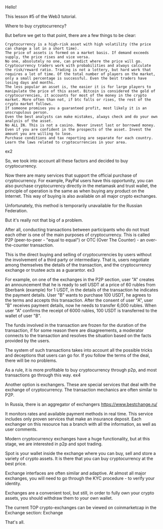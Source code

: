 Hello!

This lesson #5 of the Web3 tutorial.

Where to buy cryptocurrency?

But before we get to that point, there are a few things to be clear:

    Cryptocurrency is a high-risk asset with high volatility (the price can change a lot in a short time).
    The price of assets is formed on a market basis. If demand exceeds supply, the price rises and vice versa.
    No one, absolutely no one, can predict where the price will go. Cryptocurrency traders work with probabilities and always calculate the risk/reward ratio. Trading is not a lottery, but hard work that requires a lot of time. Of the total number of players on the market, only a small percentage is successful. Even the best traders have losing days and months.
    The less popular an asset is, the easier it is for large players to manipulate the price of this asset. Bitcoin is considered the gold of cryptocurrencies, it accounts for most of the money in the crypto market. More often than not, if btc falls or rises, the rest of the crypto market follows.
    If someone promises you a guaranteed profit, most likely it is an unscrupulous person.
    Even the best analysts can make mistakes, always check and do your own analysis of the asset.
    No ALL IN. This is not a casino. Never invest last or borrowed money. Even if you are confident in the prospects of the asset. Invest the amount you are willing to lose.
    Purchase conditions and tax reporting are separate for each country. Learn the laws related to cryptocurrencies in your area.

ex2

So, we took into account all these factors and decided to buy cryptocurrency.

Now there are many services that support the official purchase of cryptocurrency. For example, PayPal users have this opportunity, you can also purchase cryptocurrency directly in the metamask and trust wallet, the principle of operation is the same as when buying any product on the Internet. This way of buying is also available on all major crypto exchanges.

Unfortunately, this method is temporarily unavailable for the Russian Federation.

But it's really not that big of a problem.

After all, conducting transactions between participants who do not trust each other is one of the main purposes of cryptocurrency. This is called P2P (peer-to-peer - "equal to equal") or OTC (Over The Counter) - an over-the-counter transaction.

This is the direct buying and selling of cryptocurrencies by users without the involvement of a third party or intermediary. That is, users negotiate among themselves the details of the transaction, and the cryptocurrency exchange or trustee acts as a guarantor.
ex3

For example, on one of the exchanges in the P2P section, user "A" creates an announcement that he is ready to sell USDT at a price of 60 rubles from Sberbank (example) for 1 USDT, in the details of the transaction he indicates the payment details. User "B" wants to purchase 100 USDT, he agrees to the terms and accepts this transaction. After the consent of user "A", user "B" receives payment details, now he needs to transfer 6,000 rubles. When user "A" confirms the receipt of 6000 rubles, 100 USDT is transferred to the wallet of user "B".

The funds involved in the transaction are frozen for the duration of the transaction, if for some reason there are disagreements, a moderator connects to the transaction and resolves the situation based on the facts provided by the users.

The system of such transactions takes into account all the possible tricks and deceptions that users can go for. If you follow the terms of the deal, there will be no problems.

As a rule, it is more profitable to buy cryptocurrency through p2p, and most transactions go through this way.
ex4

Another option is exchangers. These are special services that deal with the exchange of cryptocurrency. The transaction mechanics are often similar to P2P.

In Russia, there is an aggregator of exchangers https://www.bestchange.ru/

It monitors rates and available payment methods in real time. This service includes only proven services that make an insurance deposit. Each exchanger on this resource has a branch with all the information, as well as user comments.

Modern cryptocurrency exchanges have a huge functionality, but at this stage, we are interested in p2p and spot trading.

Spot is your wallet inside the exchange where you can buy, sell and store a variety of crypto assets. It is there that you can buy cryptocurrency at the best price.

Exchange interfaces are often similar and adaptive. At almost all major exchanges, you will need to go through the KYC procedure - to verify your identity.

Exchanges are a convenient tool, but still, in order to fully own your crypto assets, you should withdraw them to your own wallet.

The current TOP crypto-exchanges can be viewed on coinmarketcap in the Exchange section:
Exchange

That's all.